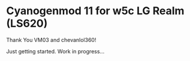 Cyanogenmod 11 for w5c LG Realm (LS620)
=====================

Thank You VM03 and chevanlol360!

Just getting started. Work in progress...
